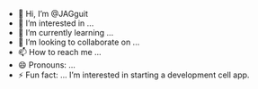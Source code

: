- 👋 Hi, I’m @JAGguit
- 👀 I’m interested in ...
- 🌱 I’m currently learning ...
- 💞️ I’m looking to collaborate on ...
- 📫 How to reach me ...
- 😄 Pronouns: ...
- ⚡ Fun fact: ...
I’m interested in starting a development cell app.
<!---
JAGguit/JAGguit is a ✨ special ✨ repository because its `README.md` (this file) appears on your GitHub profile.
You can click the Preview link to take a look at your changes.
--->
